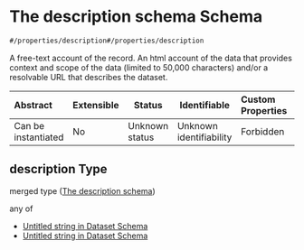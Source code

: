 # The description schema Schema

```txt
#/properties/description#/properties/description
```

A free-text account of the record. An html account of the data that provides context and scope of the data (limited to 50,000 characters) and/or a resolvable URL that describes the dataset.


| Abstract            | Extensible | Status         | Identifiable            | Custom Properties | Additional Properties | Access Restrictions | Defined In                                                                    |
| :------------------ | ---------- | -------------- | ----------------------- | :---------------- | --------------------- | ------------------- | ----------------------------------------------------------------------------- |
| Can be instantiated | No         | Unknown status | Unknown identifiability | Forbidden         | Allowed               | none                | [dataset.schema.json\*](../schema/dataset.schema.json "open original schema") |

## description Type

merged type ([The description schema](dataset-properties-the-description-schema.md))

any of

-   [Untitled string in Dataset Schema](dataset-properties-the-description-schema-anyof-0.md "check type definition")
-   [Untitled string in Dataset Schema](dataset-properties-the-description-schema-anyof-1.md "check type definition")
